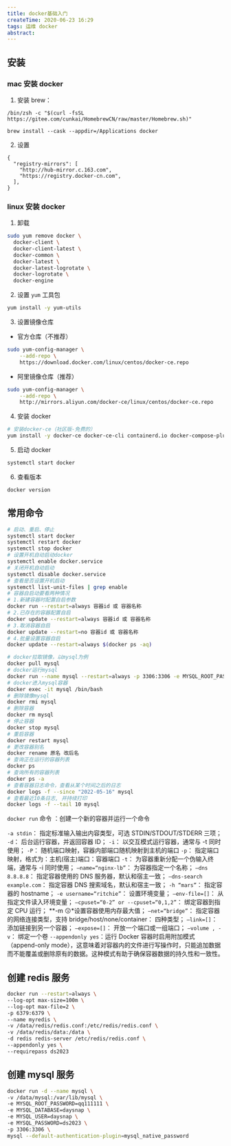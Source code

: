 ```yaml
---
title: docker基础入门
createTime: 2020-06-23 16:29
tags: 运维 docker
abstract:
---
```


## 安装

### mac 安装 docker

1. 安装 brew：

```shell
/bin/zsh -c "$(curl -fsSL https://gitee.com/cunkai/HomebrewCN/raw/master/Homebrew.sh)"
```

```shell
brew install --cask --appdir=/Applications docker
```

2. 设置

```json5
{
  "registry-mirrors": [
    "http://hub-mirror.c.163.com",
    "https://registry.docker-cn.com",
  ],
}
```

### linux 安装 docker

1. 卸载

```bash
sudo yum remove docker \
  docker-client \
  docker-client-latest \
  docker-common \
  docker-latest \
  docker-latest-logrotate \
  docker-logrotate \
  docker-engine
```

2. 设置 `yum` 工具包

```bash
yum install -y yum-utils
```

3. 设置镜像仓库

- 官方仓库（不推荐）

```bash
sudo yum-config-manager \
    --add-repo \
    https://download.docker.com/linux/centos/docker-ce.repo
```

- 阿里镜像仓库（推荐）

```bash
sudo yum-config-manager \
    --add-repo \
    http://mirrors.aliyun.com/docker-ce/linux/centos/docker-ce.repo
```

4. 安装 docker

```bash
# 安装docker-ce（社区版-免费的）
yum install -y docker-ce docker-ce-cli containerd.io docker-compose-plugin
```

5. 启动 docker

```bash
systemctl start docker
```

6. 查看版本

```bash
docker version
```

## 常用命令

```sh
# 启动、重启、停止
systemctl start docker
systemctl restart docker
systemctl stop docker
# 设置开机自动启动docker
systemctl enable docker.service
# 关闭开机自动启动
systemctl disable docker.service
# 查看是否设置开机启动
systemctl list-unit-files | grep enable
# 容器自启动要看两种情况
# 1.新建容器时配置自启参数
docker run --restart=always 容器id 或 容器名称
# 2.已存在的容器配置自启
docker update --restart=always 容器id 或 容器名称
# 3.取消容器自启
docker update --restart=no 容器id 或 容器名称
# 4.批量设置容器自启
docker update --restart=always $(docker ps -aq)

# docker拉取镜像，以mysql为例
docker pull mysql
# docker运行mysql
docker run --name mysql --restart=always -p 3306:3306 -e MYSQL_ROOT_PASSWORD=密码 -d mysql
# docker进入mysql容器
docker exec -it mysql /bin/bash
# 删除镜像mysql
docker rmi mysql
# 删除容器
docker rm mysql
# 停止容器
docker stop mysql
# 重启容器
docker restart mysql
# 更改容器别名
docker rename 原名 改后名
# 查询正在运行的容器列表
docker ps
# 查询所有的容器列表
docker ps -a
# 查看容器日志命令，查看从某个时间之后的日志
docker logs -f --since "2022-05-16" mysql
# 查看最近10条日志, 并持续打印
docker logs -f --tail 10 mysql
```

`docker run` 命令 ：创建一个新的容器并运行一个命令

`-a stdin`： 指定标准输入输出内容类型，可选 STDIN/STDOUT/STDERR 三项；
`-d`： 后台运行容器，并返回容器 ID；
`-i`： 以交互模式运行容器，通常与 -t 同时使用；
`-P`： 随机端口映射，容器内部端口随机映射到主机的端口
`-p`： 指定端口映射，格式为：主机(宿主)端口：容器端口
`-t`： 为容器重新分配一个伪输入终端，通常与 -i 同时使用；
`–name=“nginx-lb”`： 为容器指定一个名称；
`–dns 8.8.8.8`： 指定容器使用的 DNS 服务器，默认和宿主一致；
`–dns-search example.com`： 指定容器 DNS 搜索域名，默认和宿主一致；
`-h “mars”`： 指定容器的 hostname；
`-e username=“ritchie”`： 设置环境变量；
`–env-file=[]`： 从指定文件读入环境变量；
`–cpuset=“0-2” or --cpuset=“0,1,2”`： 绑定容器到指定 CPU 运行； \**-m 😗*设置容器使用内存最大值；
`–net=“bridge”`： 指定容器的网络连接类型，支持 bridge/host/none/container： 四种类型；
`–link=[]`： 添加链接到另一个容器；
`–expose=[]`： 开放一个端口或一组端口；
`–volume , -v`： 绑定一个卷
`--appendonly yes`：运行 Docker 容器时启用附加模式（append-only mode），这意味着对容器内的文件进行写操作时，只能追加数据而不能覆盖或删除原有的数据。这种模式有助于确保容器数据的持久性和一致性。

## 创建 redis 服务

```sh
docker run --restart=always \
--log-opt max-size=100m \
--log-opt max-file=2 \
-p 6379:6379 \
--name myredis \
-v /data/redis/redis.conf:/etc/redis/redis.conf \
-v /data/redis/data:/data \
-d redis redis-server /etc/redis/redis.conf \
--appendonly yes \
--requirepass ds2023
```

## 创建 mysql 服务

```sh
docker run -d --name mysql \
-v /data/mysql:/var/lib/mysql \
-e MYSQL_ROOT_PASSWORD=qq111111 \
-e MYSQL_DATABASE=daysnap \
-e MYSQL_USER=daysnap \
-e MYSQL_PASSWORD=ds2023 \
-p 3306:3306 \
mysql --default-authentication-plugin=mysql_native_password
```
